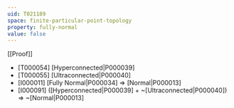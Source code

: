 ```yaml
---
uid: T021189
space: finite-particular-point-topology
property: fully-normal
value: false
---
```

[[Proof]]

* [T000054] [Hyperconnected|P000039]
* [T000055] [Ultraconnected|P000040]
* [I000011] [Fully Normal|P000034] => [Normal|P000013]
* [I000091] ([Hyperconnected|P000039] + ~[Ultraconnected|P000040]) => ~[Normal|P000013]

